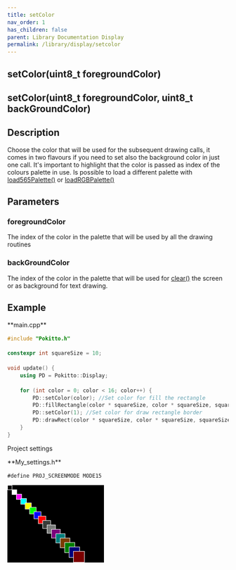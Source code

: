 ```yaml
---
title: setColor
nav_order: 1
has_children: false
parent: Library Documentation Display
permalink: /library/display/setcolor
---
```


## setColor(uint8_t foregroundColor)

## setColor(uint8_t foregroundColor, uint8_t backGroundColor)

## Description
Choose the color that will be used for the subsequent drawing calls, it comes in two flavours if you need to set also the background color in just one call.
It's important to highlight that the color is passed as index of the colours palette in use.
Is possible to load a different palette with [load565Palette()]({{site.url}}{{site.baseurl}}/library/display/load565palette) or [loadRGBPalette()]({{site.url}}{{site.baseurl}}/library/display/loadrgbpalette)

## Parameters

### foregroundColor
The index of the color in the palette that will be used by all the drawing routines 

### backGroundColor
The index of the color in the palette that will be used for [clear()]({{site.url}}{{site.baseurl}}/library/display/clear) the screen or as background for text drawing. 


## Example

<div class="code-example" markdown="1">
**main.cpp**
</div>


```cpp
#include "Pokitto.h"

constexpr int squareSize = 10;

void update() {
    using PD = Pokitto::Display;

    for (int color = 0; color < 16; color++) {
        PD::setColor(color); //Set color for fill the rectangle 
        PD::fillRectangle(color * squareSize, color * squareSize, squareSize+color, squareSize+color);
        PD::setColor(1); //Set color for draw rectangle border
        PD::drawRect(color * squareSize, color * squareSize, squareSize+color, squareSize+color);
    }
}

```

Project settings
<div class="code-example" markdown="1">
**My_settings.h**
</div>

```
#define PROJ_SCREENMODE MODE15
```

<div style="min-width: 33.33%">
    <img src="setcolor.png">
</div>
